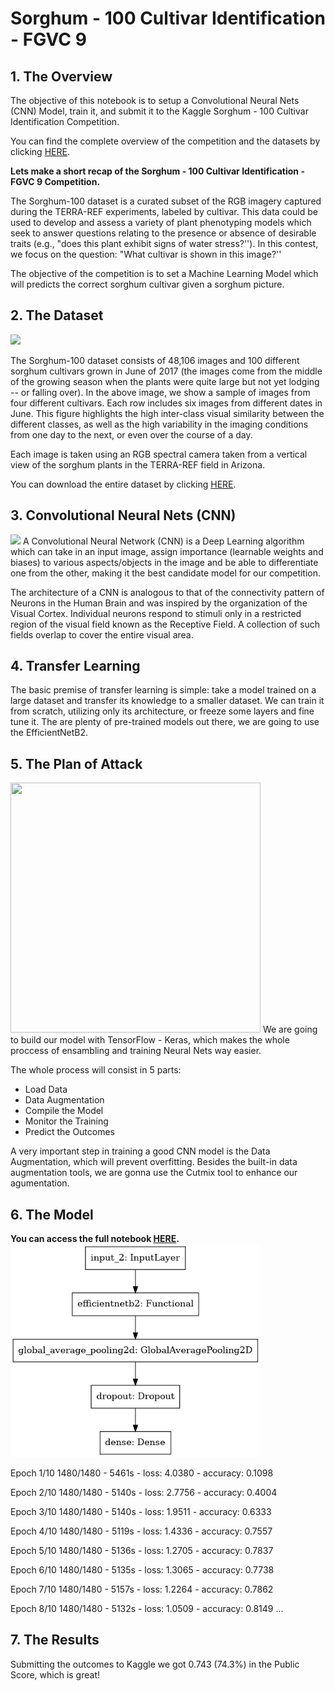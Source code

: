 # Sorghum - 100 Cultivar Identification - FGVC 9

## 1. The Overview
The objective of this notebook is to setup a Convolutional Neural Nets (CNN) Model, train it, and submit it to the Kaggle Sorghum - 100 Cultivar Identification Competition.

You can find the complete overview of the competition and the datasets by clicking <a href='https://www.kaggle.com/competitions/sorghum-id-fgvc-9'>HERE</a>.

<b>Lets make a short recap of the Sorghum - 100 Cultivar Identification - FGVC 9 Competition.</b>

The Sorghum-100 dataset is a curated subset of the RGB imagery captured during the TERRA-REF experiments, labeled by cultivar. This data could be used to develop and assess a variety of plant phenotyping models which seek to answer questions relating to the presence or absence of desirable traits (e.g., "does this plant exhibit signs of water stress?''). In this contest, we focus on the question: "What cultivar is shown in this image?''

The objective of the competition is to set a Machine Learning Model which will predicts the correct sorghum cultivar given a sorghum picture.

## 2. The Dataset
<img src="https://i.imgur.com/dlOnvRn.png">

The Sorghum-100 dataset consists of 48,106 images and 100 different sorghum cultivars grown in June of 2017 (the images come from the middle of the growing season when the plants were quite large but not yet lodging -- or falling over). In the above image, we show a sample of images from four different cultivars. Each row includes six images from different dates in June. This figure highlights the high inter-class visual similarity between the different classes, as well as the high variability in the imaging conditions from one day to the next, or even over the course of a day.

Each image is taken using an RGB spectral camera taken from a vertical view of the sorghum plants in the TERRA-REF field in Arizona.

You can download the entire dataset by clicking <a href='https://www.kaggle.com/competitions/sorghum-id-fgvc-9/data'>HERE</a>.

## 3. Convolutional Neural Nets (CNN)
<img src="https://miro.medium.com/max/1400/1*vkQ0hXDaQv57sALXAJquxA.jpeg">
A Convolutional Neural Network (CNN) is a Deep Learning algorithm which can take in an input image, assign importance (learnable weights and biases) to various aspects/objects in the image and be able to differentiate one from the other,  making it the best candidate model for our competition.

The architecture of a CNN is analogous to that of the connectivity pattern of Neurons in the Human Brain and was inspired by the organization of the Visual Cortex. Individual neurons respond to stimuli only in a restricted region of the visual field known as the Receptive Field. A collection of such fields overlap to cover the entire visual area.

## 4. Transfer Learning
The basic premise of transfer learning is simple: take a model trained on a large dataset and transfer its knowledge to a smaller dataset. We can train it from scratch, utilizing only its architecture, or freeze some layers and fine tune it.
The are plenty of pre-trained models out there, we are going to use the EfficientNetB2. 

## 5. The Plan of Attack
<img src='https://user-images.githubusercontent.com/32513366/71764203-797da800-2ec3-11ea-9eb9-8bdca4f45152.jpg' width=400 height=400>
We are going to build our model with TensorFlow - Keras, which makes the whole proccess of ensambling and training Neural Nets way easier.

The whole process will consist in 5 parts:
* Load Data
* Data Augmentation
* Compile the Model
* Monitor the Training
* Predict the Outcomes

A very important step in training a good CNN model is the Data Augmentation, which will prevent overfitting. Besides the built-in data augmentation tools, we are gonna use the Cutmix tool to enhance our agumentation.

## 6. The Model
<b>You can access the full notebook <a href='https://github.com/nicholascomuni/Sorghum-100-Cultivar-Identification-EfficientNet/blob/master/KaggleSorghum100.ipynb'>HERE</a>.
<img src='img/model.png' width=400></b>


Epoch 1/10
1480/1480 - 5461s - loss: 4.0380 - accuracy: 0.1098

Epoch 2/10
1480/1480 - 5140s - loss: 2.7756 - accuracy: 0.4004

Epoch 3/10
1480/1480 - 5140s - loss: 1.9511 - accuracy: 0.6333

Epoch 4/10
1480/1480 - 5119s - loss: 1.4336 - accuracy: 0.7557

Epoch 5/10
1480/1480 - 5136s - loss: 1.2705 - accuracy: 0.7837

Epoch 6/10
1480/1480 - 5135s - loss: 1.3065 - accuracy: 0.7738

Epoch 7/10
1480/1480 - 5157s - loss: 1.2264 - accuracy: 0.7862

Epoch 8/10
1480/1480 - 5132s - loss: 1.0509 - accuracy: 0.8149
...

## 7. The Results
Submitting the outcomes to Kaggle we got 0.743 (74.3%) in the Public Score, which is great!